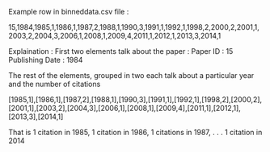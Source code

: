 Example row in binneddata.csv file : 

15,1984,1985,1,1986,1,1987,2,1988,1,1990,3,1991,1,1992,1,1998,2,2000,2,2001,1,2003,2,2004,3,2006,1,2008,1,2009,4,2011,1,2012,1,2013,3,2014,1


Explaination : 
First two elements talk about the paper : 
  Paper ID : 15
  Publishing Date : 1984
  
The rest of the elements, grouped in two each talk about a particular year and the number of citations

  [1985,1],[1986,1],[1987,2],[1988,1],[1990,3],[1991,1],[1992,1],[1998,2],[2000,2],[2001,1],[2003,2],[2004,3],[2006,1],[2008,1],[2009,4],[2011,1],[2012,1],[2013,3],[2014,1]
  
That is
  1 citation in 1985,
  1 citation in 1986,
  1 citations in 1987,
  .
  .
  .
  1 citation in 2014
